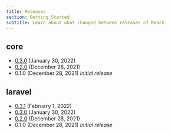 ```yaml
---
title: Releases
section: Getting Started
subtitle: Learn about what changed between releases of Roach.
---
```


## core

- [0.3.0](/docs/releases/core-0-3-0) (January 30, 2022)
- [0.2.0](/docs/releases/core-0-2-0) (December 28, 2021)
- 0.1.0 (December 28, 2021) _Initial release_

## laravel

- [0.3.1](/docs/releases/laravel-0-3-1) (February 1, 2022)
- [0.3.0](/docs/releases/laravel-0-3-0) (January 30, 2022)
- [0.2.0](/docs/releases/laravel-0-2-0) (December 28, 2021)
- 0.1.0 (December 28, 2021) _Initial release_

